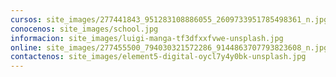```yaml
---
cursos: site_images/277441843_951283108886055_2609733951785498361_n.jpg
conocenos: site_images/school.jpg
informacion: site_images/luigi-manga-tf3dfxxfvwe-unsplash.jpg
online: site_images/277455500_794030321572286_9144863707793823608_n.jpg
contactenos: site_images/element5-digital-oycl7y4y0bk-unsplash.jpg
---
```

